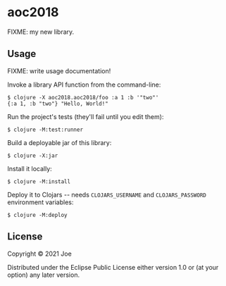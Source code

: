 # aoc2018

FIXME: my new library.

## Usage

FIXME: write usage documentation!

Invoke a library API function from the command-line:

    $ clojure -X aoc2018.aoc2018/foo :a 1 :b '"two"'
    {:a 1, :b "two"} "Hello, World!"

Run the project's tests (they'll fail until you edit them):

    $ clojure -M:test:runner

Build a deployable jar of this library:

    $ clojure -X:jar

Install it locally:

    $ clojure -M:install

Deploy it to Clojars -- needs `CLOJARS_USERNAME` and `CLOJARS_PASSWORD` environment variables:

    $ clojure -M:deploy

## License

Copyright © 2021 Joe

Distributed under the Eclipse Public License either version 1.0 or (at
your option) any later version.
